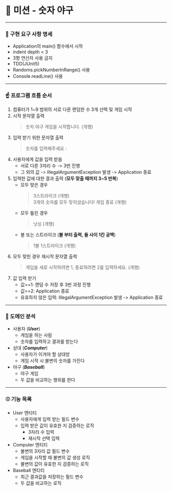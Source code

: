 # 🐳 미션 - 숫자 야구

---

### 📝 구현 요구 사항 명세

* Application의 main() 함수에서 시작
* indent depth < 3
* 3항 연산자 사용 금지
* TDD(JUnit5)
* Randoms.pickNumberInRange() 사용
* Console.readLine() 사용

---

### ☝️ 프로그램 흐름 순서

1. 컴퓨터가 1~9 범위의 서로 다른 랜덤한 수 3개 선택 및 게임 시작
2. 시작 문자열 출력
   > 숫자 야구 게임을 시작합니다. (개행)
3. 입력 받기 위한 문자열 출력
   > 숫자를 입력해주세요 :
4. 사용자에게 값을 입력 받음
    * 서로 다른 3자리 수 -> 3번 진행
    * 그 외의 값 -> IllegalArgumentException 발생 -> Application 종료
5. 입력한 값에 대한 결과 출력 (**모두 맞출 때까지 3~5 반복**)
    * 모두 맞은 경우
      > 3스트라이크 (개행)<br>
      3개의 숫자를 모두 맞히셨습니다! 게임 종료 (개행)
    * 모두 틀린 경우
      > 낫싱 (개행)
    * 볼 또는 스트라이크 (**볼 부터 출력, 둘 사이 1칸 공백**)
      > 1볼 1스트라이크 (개행)
6. 모두 맞힌 경우 재시작 문자열 출력
   > 게임을 새로 시작하려면 1, 종료하려면 2를 입력하세요. (개행)
7. 값 입력 받기
    * 값==1: 랜덤 수 저장 후 3번 과정 진행
    * 값==2: Application 종료
    * 유효하지 않은 입력: IllegalArgumentException 발생 -> Application 종료

---

### 🍰 도메인 분석

* 사용자 (**_User_**)
    * 게임을 하는 사람
    * 숫자를 입력하고 결과를 받는다
* 상대 (**_Computer_**)
    * 사용자가 이겨야 할 상대방
    * 게임 시작 시 불변의 숫자를 가진다
* 야구 (**_Baseball_**)
    * 야구 게임
    * 두 값을 비교하는 행위를 한다

---

### ⚾️ 기능 목록

* User 엔티티
    * 사용자에게 입력 받는 필드 변수
    * 입력 받은 값이 유효한 지 검증하는 로직
        * 3자리 수 입력
        * 재시작 선택 입력
* Computer 엔티티
    * 불변의 3자리 값 필드 변수
    * 게임을 시작할 때 불변의 값 생성 로직
    * 불변의 값이 유효한 지 검증하는 로직
* Baseball 엔티티
    * 최근 결과값을 저장하는 필드 변수
    * 두 값을 비교하는 로직


